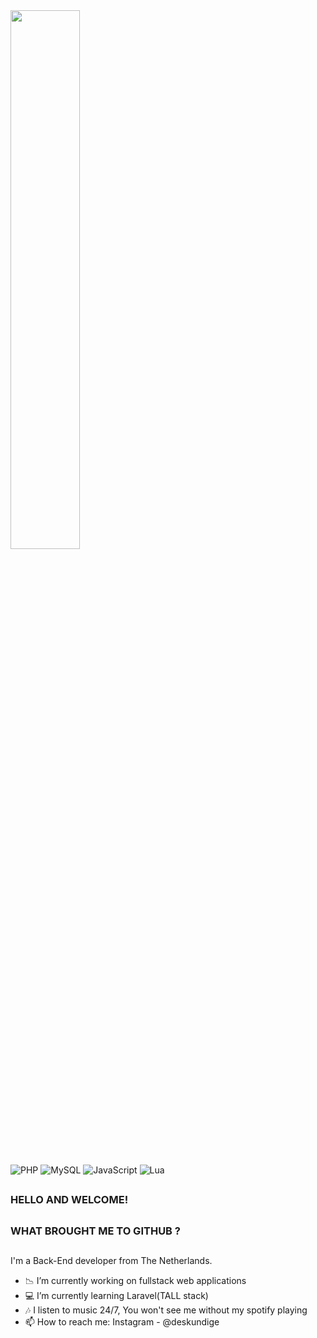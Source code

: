 <img width="47%" src="https://github-readme-stats.vercel.app/api?username=geduld&theme=onedark" />

![PHP](https://img.shields.io/badge/php-%23777BB4.svg?style=for-the-badge&logo=php&logoColor=white)
![MySQL](https://img.shields.io/badge/mysql-%2300f.svg?style=for-the-badge&logo=mysql&logoColor=white)
![JavaScript](https://img.shields.io/badge/javascript-%23323330.svg?style=for-the-badge&logo=javascript&logoColor=%23F7DF1E)
![Lua](https://img.shields.io/badge/lua-%232C2D72.svg?style=for-the-badge&logo=lua&logoColor=white)

##
### HELLO AND WELCOME! 
##
### WHAT BROUGHT ME TO GITHUB ?
##

I'm a Back-End developer from The Netherlands.

- 📉 I’m currently working on fullstack web applications
- 💻 I’m currently learning Laravel(TALL stack)
- 🎶 I listen to music 24/7, You won't see me without my spotify playing
- 📫 How to reach me: Instagram - @deskundige

